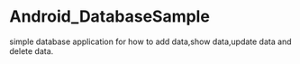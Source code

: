 # Android_DatabaseSample 

simple database application for how to add data,show data,update data and delete data. 
